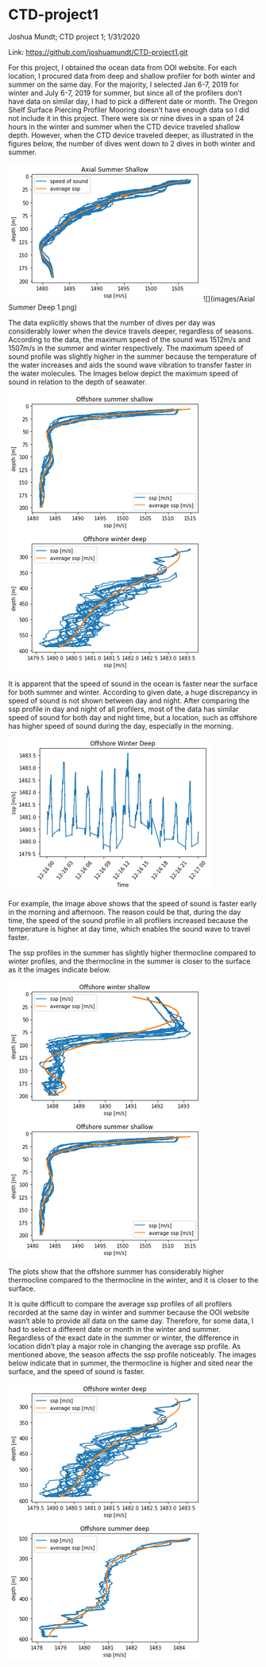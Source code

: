 # CTD-project1

Joshua Mundt;
CTD project 1;
1/31/2020

Link:  https://github.com/joshuamundt/CTD-project1.git

  For this project, I obtained the ocean data from OOI website. For each location, I procured data from deep and shallow profiler for both winter and summer on the same day. For the majority,  I selected Jan 6-7, 2019 for winter and July 6-7, 2019 for summer, but since all of the profilers don’t have data on similar day, I had to pick a different date or month. The Oregon Shelf Surface Piercing Profiler Mooring doesn’t have enough data so I did not include it in this project. 
There were six or nine dives in a span of 24 hours in the winter and summer when the CTD device traveled shallow depth. However, when the CTD device traveled deeper, as illustrated in the figures below, the number of dives went down to 2 dives in both winter and summer.

![](images/Axial_Summer_Shallow_1.png)
![](images/Axial Summer Deep 1.png)

The data explicitly shows that the number of dives per day was considerably lower when the device travels deeper, regardless of seasons. According to the data, the maximum speed of the sound was 1512m/s and 1507m/s in the summer and winter respectively. The maximum speed of sound profile was slightly higher in the summer because the temperature of the water increases and aids the sound wave vibration to transfer faster in the water molecules. The Images below depict the maximum speed of sound in relation to the depth of seawater.

![](images/Offshore_Summer_Shallow.png)
![](images/Offshore_Winter_Deep.png)

It is apparent that the speed of sound in the ocean is faster near the surface for both summer and winter.
According to given date, a huge discrepancy in speed of sound is not shown between day and night. After comparing the ssp profile in day and night of all profilers, most of the data has similar speed of sound for both day and night time, but a location, such as offshore has higher speed of sound during the day, especially in the morning.

![](images/Offshore_Winter_Deep2.png)

For example, the image above shows that the speed of sound is faster early in the morning and afternoon. The reason could be that, during the day time, the speed of the sound profile in all profilers increased because the temperature is higher at day time, which enables the sound wave to travel faster.

The ssp profiles in the summer has slightly higher thermocline compared to winter profiles, and the thermocline in the summer is closer to the surface as it the images indicate below.

![](images/Offshore_Winter_Shallow2.png)
![](images/Offshore_Summer_Shallow.png)

The plots show that the offshore summer has considerably higher thermocline compared to the thermocline in the winter, and it is closer to the surface.

It is quite difficult to compare the average ssp profiles of all profilers recorded at the same day in winter and summer because the OOI website wasn’t able to provide all data on the same day. Therefore, for some data, I had to select a different date or month in the winter and summer. Regardless of  the exact date in the summer or winter, the difference in location didn’t play a major role in changing the average ssp profile. As mentioned above, the season affects the ssp profile noticeably. The images below indicate that in summer, the thermocline is higher and sited near the surface, and the speed of sound is faster.


![](images/Offshore_Winter_Deep.png)
![](images/Offshore_Summer_Deep.png)



